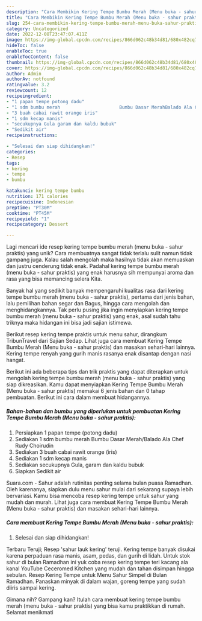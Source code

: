 ```yaml
---
description: "Cara Membikin Kering Tempe Bumbu Merah (Menu buka - sahur praktis) yang Bisa Manjain Lidah"
title: "Cara Membikin Kering Tempe Bumbu Merah (Menu buka - sahur praktis) yang Bisa Manjain Lidah"
slug: 254-cara-membikin-kering-tempe-bumbu-merah-menu-buka-sahur-praktis-yang-bisa-manjain-lidah
category: Uncategorized
date: 2022-12-08T23:47:07.411Z
image: https://img-global.cpcdn.com/recipes/866d062c48b34d81/680x482cq70/kering-tempe-bumbu-merah-menu-buka-sahur-praktis-foto-resep-utama.jpg
hideToc: false
enableToc: true
enableTocContent: false
thumbnail: https://img-global.cpcdn.com/recipes/866d062c48b34d81/680x482cq70/kering-tempe-bumbu-merah-menu-buka-sahur-praktis-foto-resep-utama.jpg
cover: https://img-global.cpcdn.com/recipes/866d062c48b34d81/680x482cq70/kering-tempe-bumbu-merah-menu-buka-sahur-praktis-foto-resep-utama.jpg
author: Admin
authorAv: notfound
ratingvalue: 3.2
reviewcount: 12
recipeingredient:
- "1 papan tempe potong dadu"
- "1 sdm bumbu merah                      Bumbu Dasar MerahBalado Ala Chef Rudy Choirudin"
- "3 buah cabai rawit orange iris"
- "1 sdm kecap manis"
- "secukupnya Gula garam dan kaldu bubuk"
- "Sedikit air"
recipeinstructions:

- "Selesai dan siap dihidangkan!"
categories:
- Resep
tags:
- kering
- tempe
- bumbu

katakunci: kering tempe bumbu 
nutrition: 171 calories
recipecuisine: Indonesian
preptime: "PT30M"
cooktime: "PT45M"
recipeyield: "1"
recipecategory: Dessert

---
```





Lagi mencari ide resep kering tempe bumbu merah (menu buka - sahur praktis) yang unik? Cara membuatnya sangat tidak terlalu sulit namun tidak gampang juga. Kalau salah mengolah maka hasilnya tidak akan memuaskan dan justru cenderung tidak enak. Padahal kering tempe bumbu merah (menu buka - sahur praktis) yang enak harusnya sih mempunyai aroma dan rasa yang bisa memancing selera Kita.





Banyak hal yang sedikit banyak mempengaruhi kualitas rasa dari kering tempe bumbu merah (menu buka - sahur praktis), pertama dari jenis bahan, lalu pemilihan bahan segar dan Bagus, hingga cara mengolah dan menghidangkannya. Tak perlu pusing jika ingin menyiapkan kering tempe bumbu merah (menu buka - sahur praktis) yang enak,      asal sudah tahu triknya maka hidangan ini bisa jadi sajian istimewa.














Berikut resep kering tempe praktis untuk menu sahur, dirangkum TribunTravel dari Sajian Sedap. Lihat juga cara membuat Kering Tempe Bumbu Merah (Menu buka - sahur praktis) dan masakan sehari-hari lainnya. Kering tempe renyah yang gurih manis rasanya enak disantap dengan nasi hangat.






Berikut ini ada beberapa tips dan trik praktis yang dapat diterapkan untuk mengolah kering tempe bumbu merah (menu buka - sahur praktis) yang siap dikreasikan. Kamu dapat menyiapkan Kering Tempe Bumbu Merah (Menu buka - sahur praktis) memakai 6 jenis bahan dan 0 tahap pembuatan. Berikut ini cara dalam membuat hidangannya.

<!--inarticleads1-->

##### Bahan-bahan dan bumbu yang diperlukan untuk pembuatan Kering Tempe Bumbu Merah (Menu buka - sahur praktis):

1. Persiapkan 1 papan tempe (potong dadu)
1. Sediakan 1 sdm bumbu merah                      Bumbu Dasar Merah/Balado Ala Chef Rudy Choirudin
1. Sediakan 3 buah cabai rawit orange (iris)
1. Sediakan 1 sdm kecap manis
1. Sediakan secukupnya Gula, garam dan kaldu bubuk
1. Siapkan Sedikit air


Suara.com - Sahur adalah rutinitas penting selama bulan puasa Ramadhan. Oleh karenanya, siapkan dulu menu sahur mulai dari sekarang supaya lebih bervariasi. Kamu bisa mencoba resep kering tempe untuk sahur yang mudah dan murah. Lihat juga cara membuat Kering Tempe Bumbu Merah (Menu buka - sahur praktis) dan masakan sehari-hari lainnya. 

<!--inarticleads2-->

##### Cara membuat Kering Tempe Bumbu Merah (Menu buka - sahur praktis):


1. Selesai dan siap dihidangkan!

Terbaru Teruji; Resep &#39;sahur lauk kering&#39; teruji. Kering tempe banyak disukai karena perpaduan rasa manis, asam, pedas, dan gurih di lidah. Untuk stok sahur di bulan Ramadhan ini yuk coba resep kering tempe teri kacang ala kanal YouTube Ceceromed Kitchen yang mudah dan tahan disimpan hingga sebulan. Resep Kering Tempe untuk Menu Sahur Simpel di Bulan Ramadhan. Panaskan minyak di dalam wajan, goreng tempe yang sudah diiris sampai kering. 

Gimana nih? Gampang kan? Itulah cara membuat kering tempe bumbu merah (menu buka - sahur praktis) yang bisa kamu praktikkan di rumah. Selamat menikmati
